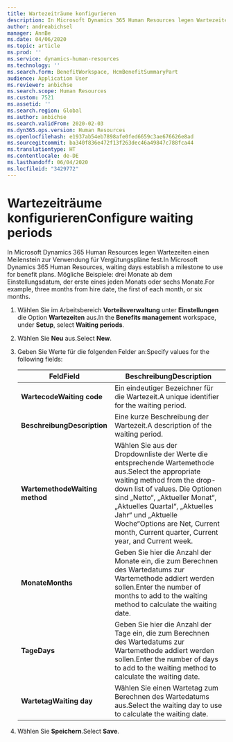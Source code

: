 ```yaml
---
title: Wartezeiträume konfigurieren
description: In Microsoft Dynamics 365 Human Resources legen Wartezeiten einen Meilenstein zur Verwendung für Vergütungspläne fest.
author: andreabichsel
manager: AnnBe
ms.date: 04/06/2020
ms.topic: article
ms.prod: ''
ms.service: dynamics-human-resources
ms.technology: ''
ms.search.form: BenefitWorkspace, HcmBenefitSummaryPart
audience: Application User
ms.reviewer: anbichse
ms.search.scope: Human Resources
ms.custom: 7521
ms.assetid: ''
ms.search.region: Global
ms.author: anbichse
ms.search.validFrom: 2020-02-03
ms.dyn365.ops.version: Human Resources
ms.openlocfilehash: e1937ab54eb7898afe0fed6659c3ae676626e8ad
ms.sourcegitcommit: ba340f836e472f13f263dec46a49847c788fca44
ms.translationtype: HT
ms.contentlocale: de-DE
ms.lasthandoff: 06/04/2020
ms.locfileid: "3429772"
---
```

# <a name="configure-waiting-periods"></a><span data-ttu-id="40e90-103">Wartezeiträume konfigurieren</span><span class="sxs-lookup"><span data-stu-id="40e90-103">Configure waiting periods</span></span>

<span data-ttu-id="40e90-104">In Microsoft Dynamics 365 Human Resources legen Wartezeiten einen Meilenstein zur Verwendung für Vergütungspläne fest.</span><span class="sxs-lookup"><span data-stu-id="40e90-104">In Microsoft Dynamics 365 Human Resources, waiting days establish a milestone to use for benefit plans.</span></span> <span data-ttu-id="40e90-105">Mögliche Beispiele: drei Monate ab dem Einstellungsdatum, der erste eines jeden Monats oder sechs Monate.</span><span class="sxs-lookup"><span data-stu-id="40e90-105">For example, three months from hire date, the first of each month, or six months.</span></span>   

1. <span data-ttu-id="40e90-106">Wählen Sie im Arbeitsbereich **Vorteilsverwaltung** unter **Einstellungen** die Option **Wartezeiten** aus.</span><span class="sxs-lookup"><span data-stu-id="40e90-106">In the **Benefits management** workspace, under **Setup**, select **Waiting periods**.</span></span>

2. <span data-ttu-id="40e90-107">Wählen Sie **Neu** aus.</span><span class="sxs-lookup"><span data-stu-id="40e90-107">Select **New**.</span></span>

3. <span data-ttu-id="40e90-108">Geben Sie Werte für die folgenden Felder an:</span><span class="sxs-lookup"><span data-stu-id="40e90-108">Specify values for the following fields:</span></span>

   | <span data-ttu-id="40e90-109">Feld</span><span class="sxs-lookup"><span data-stu-id="40e90-109">Field</span></span> | <span data-ttu-id="40e90-110">Beschreibung</span><span class="sxs-lookup"><span data-stu-id="40e90-110">Description</span></span> |
   | --- | --- |
   | <span data-ttu-id="40e90-111">**Wartecode**</span><span class="sxs-lookup"><span data-stu-id="40e90-111">**Waiting code**</span></span> | <span data-ttu-id="40e90-112">Ein eindeutiger Bezeichner für die Wartezeit.</span><span class="sxs-lookup"><span data-stu-id="40e90-112">A unique identifier for the waiting period.</span></span> |
   | <span data-ttu-id="40e90-113">**Beschreibung**</span><span class="sxs-lookup"><span data-stu-id="40e90-113">**Description**</span></span> | <span data-ttu-id="40e90-114">Eine kurze Beschreibung der Wartezeit.</span><span class="sxs-lookup"><span data-stu-id="40e90-114">A description of the waiting period.</span></span> |
   | <span data-ttu-id="40e90-115">**Wartemethode**</span><span class="sxs-lookup"><span data-stu-id="40e90-115">**Waiting method**</span></span> | <span data-ttu-id="40e90-116">Wählen Sie aus der Dropdownliste der Werte die entsprechende Wartemethode aus.</span><span class="sxs-lookup"><span data-stu-id="40e90-116">Select the appropriate waiting method from the drop-down list of values.</span></span> <span data-ttu-id="40e90-117">Die Optionen sind „Netto“, „Aktueller Monat“, „Aktuelles Quartal“, „Aktuelles Jahr“ und „Aktuelle Woche“</span><span class="sxs-lookup"><span data-stu-id="40e90-117">Options are Net, Current month, Current quarter, Current year, and Current week.</span></span> |
   | <span data-ttu-id="40e90-118">**Monate**</span><span class="sxs-lookup"><span data-stu-id="40e90-118">**Months**</span></span> | <span data-ttu-id="40e90-119">Geben Sie hier die Anzahl der Monate ein, die zum Berechnen des Wartedatums zur Wartemethode addiert werden sollen.</span><span class="sxs-lookup"><span data-stu-id="40e90-119">Enter the number of months to add to the waiting method to calculate the waiting date.</span></span> |
   | <span data-ttu-id="40e90-120">**Tage**</span><span class="sxs-lookup"><span data-stu-id="40e90-120">**Days**</span></span> | <span data-ttu-id="40e90-121">Geben Sie hier die Anzahl der Tage ein, die zum Berechnen des Wartedatums zur Wartemethode addiert werden sollen.</span><span class="sxs-lookup"><span data-stu-id="40e90-121">Enter the number of days to add to the waiting method to calculate the waiting date.</span></span> |
   | <span data-ttu-id="40e90-122">**Wartetag**</span><span class="sxs-lookup"><span data-stu-id="40e90-122">**Waiting day**</span></span> | <span data-ttu-id="40e90-123">Wählen Sie einen Wartetag zum Berechnen des Wartedatums aus.</span><span class="sxs-lookup"><span data-stu-id="40e90-123">Select the waiting day to use to calculate the waiting date.</span></span> |

4. <span data-ttu-id="40e90-124">Wählen Sie **Speichern**.</span><span class="sxs-lookup"><span data-stu-id="40e90-124">Select **Save**.</span></span>
